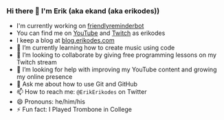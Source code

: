 ### Hi there 👋 I'm Erik (aka ekand (aka erikodes))

- I'm currently working on [friendlyreminderbot](https://github.com/ykdojo/friendlyreminderbot)
- You can find me on [YouTube](http://www.youtube.com/channel/UCkWlNrTU1a8t7lKCkqesn9A) and [Twitch](https://www.twitch.tv/erikodes) as erikodes
- I keep a blog at [blog.erikodes.com](https://blog.erikodes.com)
- 🌱 I’m currently learning how to create music using code
- 👯 I’m looking to collaborate by giving free programming lessons on my Twitch stream
- 🤔 I’m looking for help with improving my YouTube content and growing my online presence
- 💬 Ask me about how to use Git and GitHub
- 📫 How to reach me: `@ErikErikodes` on Twitter
- 😄 Pronouns: he/him/his
- ⚡ Fun fact: I Played Trombone in College
<!--
**ekand/ekand** is a ✨ _special_ ✨ repository because its `README.md` (this file) appears on your GitHub profile.

Here are some ideas to get you started:


-->
